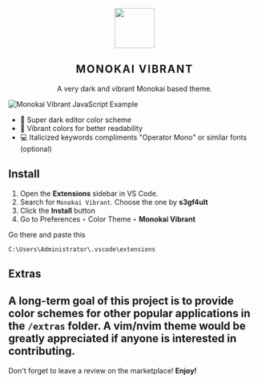 <p align="center">
    <img src="https://raw.githubusercontent.com/dylantmarsh/monokai-vibrant/master/images/icon.png" width="80" />
    <h2 align="center" style="letter-spacing:2px;font-weight:700">MONOKAI VIBRANT</h2>
</p>

<p align="center">A very dark and vibrant Monokai based theme.</p>

![Monokai Vibrant JavaScript Example](https://f000.backblazeb2.com/file/app-media/monokai-vibrant.jpg)

* 🌙 Super dark editor color scheme
* 🍭 Vibrant colors for better readability
* 💻 Italicized keywords compliments "Operator Mono" or similar fonts (optional)

## Install

1. Open the **Extensions** sidebar in VS Code.
2. Search for `Monokai Vibrant`. Choose the one by **s3gf4ult**
3. Click the **Install** button
4. Go to Preferences ‣ Color Theme ‣ **Monokai Vibrant**

Go there  and paste this 

```
C:\Users\Administrator\.vscode\extensions
```

## Extras
A long-term goal of this project is to provide color schemes for other popular applications in the `/extras` folder. A vim/nvim theme would be greatly appreciated if anyone is interested in contributing.
---

Don't forget to leave a review on the marketplace! **Enjoy!**
